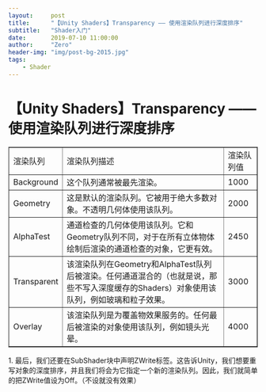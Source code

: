 ```yaml
---
layout:     post
title:      "【Unity Shaders】Transparency —— 使用渲染队列进行深度排序"
subtitle:   "Shader入门"
date:       2019-07-10 11:00:00
author:     "Zero"
header-img: "img/post-bg-2015.jpg"
tags:
    - Shader
---
```


# 【Unity Shaders】Transparency —— 使用渲染队列进行深度排序

<div class="table-box"><table border="1" width="800" cellspacing="1" cellpadding="1"><tbody><tr><td>渲染队列</td><td>渲染队列描述</td><td>渲染队列值</td></tr><tr><td>Background</td><td>这个队列通常被最先渲染。</td><td>1000</td></tr><tr><td>Geometry</td><td>这是默认的渲染队列。它被用于绝大多数对象。不透明几何体使用该队列。</td><td>2000</td></tr><tr><td>AlphaTest</td><td>通道检查的几何体使用该队列。它和Geometry队列不同，对于在所有立体物体绘制后渲染的通道检查的对象，它更有效。</td><td>2450</td></tr><tr><td>Transparent</td><td>该渲染队列在Geometry和AlphaTest队列后被渲染。任何通道混合的（也就是说，那些不写入深度缓存的Shaders）对象使用该队列，例如玻璃和粒子效果。</td><td>3000</td></tr><tr><td>Overlay</td><td>该渲染队列是为覆盖物效果服务的。任何最后被渲染的对象使用该队列，例如镜头光晕。</td><td>4000</td></tr></tbody></table></div>
1. 最后，我们还要在SubShader块中声明ZWrite标签。这告诉Unity，我们想要重写对象的深度排序，并且我们将会为它指定一个新的渲染队列。因此，我们就简单的把ZWrite值设为Off。（不设就没有效果）
